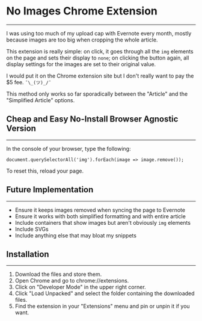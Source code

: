 # No Images Chrome Extension
---

I was using too much of my upload cap with Evernote every month, mostly because images are too big when cropping the whole article.

This extension is really simple: on click, it goes through all the `img` elements on the page and sets their display to `none`; on clicking the button again, all display settings for the images are set to their original value.

I would put it on the Chrome extension site but I don't really want to pay the $5 fee. `¯\_(ツ)_/¯`

This method only works so far sporadically between the "Article" and the "Simplified Article" options.


## Cheap and Easy No-Install Browser Agnostic Version
---

In the console of your browser, type the following:

    document.querySelectorAll('img').forEach(image => image.remove());

To reset this, reload your page.


## Future Implementation
---

* Ensure it keeps images removed when syncing the page to Evernote
* Ensure it works with both simplified formatting and with entire article
* Include containers that show images but aren't obviously `img` elements
* Include SVGs
* Include anything else that may bloat my snippets


## Installation
---

1. Download the files and store them.
1. Open Chrome and go to chrome://extensions.
1. Click on "Developer Mode" in the upper right corner.
1. Click "Load Unpacked" and select the folder containing the downloaded files.
1. Find the extension in your "Extensions" menu and pin or unpin it if you want.
